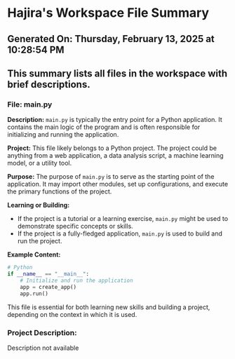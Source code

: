 # Hajira's Workspace File Summary
## Generated On: Thursday, February 13, 2025 at 10:28:54 PM
This summary lists all files in the workspace with brief descriptions.
---
### File: main.py

**Description:**
`main.py` is typically the entry point for a Python application. It contains the main logic of the program and is often responsible for initializing and running the application.

**Project:**
This file likely belongs to a Python project. The project could be anything from a web application, a data analysis script, a machine learning model, or a utility tool.

**Purpose:**
The purpose of `main.py` is to serve as the starting point of the application. It may import other modules, set up configurations, and execute the primary functions of the project.

**Learning or Building:**
- If the project is a tutorial or a learning exercise, `main.py` might be used to demonstrate specific concepts or skills.
- If the project is a fully-fledged application, `main.py` is used to build and run the project.

**Example Content:**
```python
# Python
if __name__ == "__main__":
    # Initialize and run the application
    app = create_app()
    app.run()
```

This file is essential for both learning new skills and building a project, depending on the context in which it is used. 
### Project Description:
 Description not available
